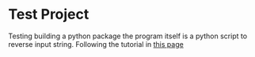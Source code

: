 # Test Project #
Testing building a python package
the program itself is a python script to reverse input string.
Following the tutorial in [this page](https://dzone.com/articles/executable-package-pip-install)

